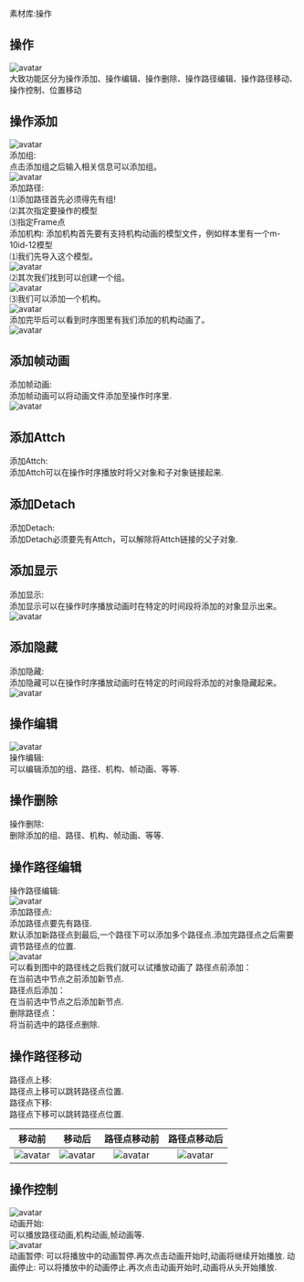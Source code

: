 [^^]:
素材库:操作
## 操作
![avatar](../_images/操作/操作概述图.png)  
大致功能区分为操作添加、操作编辑、操作删除、操作路径编辑、操作路径移动、操作控制、位置移动  
## 操作添加
![avatar](../_images/操作/操作添加/操作添加概述图.png)  
添加组:  
点击添加组之后输入相关信息可以添加组。  
![avatar](../_images/操作/操作添加/添加组.png)  
添加路径:  
⑴添加路径首先必须得先有组!  
⑵其次指定要操作的模型  
⑶指定Frame点  
添加机构:
添加机构首先要有支持机构动画的模型文件，例如样本里有一个m-10id-12模型  
⑴我们先导入这个模型。  
![avatar](../_images/操作/操作添加/添加机构.png)   
⑵其次我们找到可以创建一个组。  
![avatar](../_images/操作/操作添加/机构动画组.png)   
⑶我们可以添加一个机构。  
![avatar](../_images/操作/操作添加/添加机构动画.png)   
添加完毕后可以看到时序图里有我们添加的机构动画了。   
![avatar](../_images/操作/操作添加/操作时序机构动画图.png)   
## 添加帧动画
添加帧动画:  
添加帧动画可以将动画文件添加至操作时序里.  
![avatar](../_images/操作/操作添加/添加帧动画.png)   
## 添加Attch
添加Attch:  
添加Attch可以在操作时序播放时将父对象和子对象链接起来.  
## 添加Detach
添加Detach:  
添加Detach必须要先有Attch，可以解除将Attch链接的父子对象.  
## 添加显示
添加显示:  
添加显示可以在操作时序播放动画时在特定的时间段将添加的对象显示出来。  
![avatar](../_images/操作/操作添加/添加显示.png)  
## 添加隐藏  
添加隐藏:  
添加隐藏可以在操作时序播放动画时在特定的时间段将添加的对象隐藏起来。  
![avatar](../_images/操作/操作添加/添加隐藏.png)  

## 操作编辑
![avatar](../_images/操作/操作编辑/编辑.png)  
操作编辑:  
可以编辑添加的组、路径、机构、帧动画、等等.  

## 操作删除
操作删除:  
删除添加的组、路径、机构、帧动画、等等.  

## 操作路径编辑
操作路径编辑:   
![avatar](../_images/操作/操作路径编辑/操作路径概述图.png)  
添加路径点:    
添加路径点要先有路径.    
默认添加新路径点到最后,一个路径下可以添加多个路径点.添加完路径点之后需要调节路径点的位置.  
![avatar](../_images/操作/操作路径编辑/路径点.png)  
可以看到图中的路径线之后我们就可以试播放动画了
路径点前添加：  
在当前选中节点之前添加新节点.  
路径点后添加：  
在当前选中节点之后添加新节点.  
删除路径点：  
将当前选中的路径点删除.   

## 操作路径移动
路径点上移:  
路径点上移可以跳转路径点位置.  
路径点下移:  
路径点下移可以跳转路径点位置.  

| 移动前 | 移动后 | 路径点移动前 | 路径点移动后 |
| :-: | :-: | :-: |  :-:|
| ![avatar](../_images/操作/操作路径移动/移动前.png)  | ![avatar](../_images/操作/操作路径移动/移动后.png) | ![avatar](../_images/操作/操作路径移动/路径点移动前.png)  |![avatar](../_images/操作/操作路径移动/路径点移动后.png) |



## 操作控制
![avatar](../_images/操作/操作控制/操作控制概述.png)  
动画开始:  
可以播放路径动画,机构动画,帧动画等.  
![avatar](../_images/操作/操作控制/播放动画.gif)  
动画暂停:
可以将播放中的动画暂停.再次点击动画开始时,动画将继续开始播放.
动画停止:
可以将播放中的动画停止.再次点击动画开始时,动画将从头开始播放.



